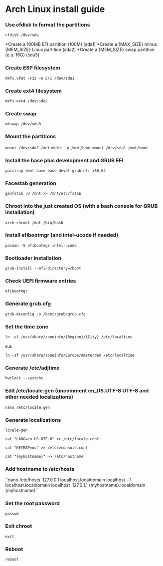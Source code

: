 # Arch Linux install guide

### Use cfdisk to format the partitions
```cfdisk /dev/sda```

*Create a 100MB EFI partition (100M) (sda1)
*Create a {MAX_SIZE} minus {MEM_SIZE} Linux partition (sda2)
*Create a {MEM_SIZE} swap partition (e.a. 16G) (sda3)

### Create ESP filesystem
```mkfs.vfat -F32 -n EFI /dev/sda1```

### Create ext4 filesystem
```mkfs.ext4 /dev/sda2```

### Create swap
```mkswap /dev/sda3```

### Mount the partitions
```mount /dev/sda2 /mnt```
```mkdir -p /mnt/boot```
```mount /dev/sda1 /mnt/boot```

### Install the base plus development and GRUB EFI
```pacstrap /mnt base base-devel grub-efi-x86_64```

### Facestab generation
```genfstab -U /mnt >> /mnt/etc/fstab```

### Chroot into the just created OS (with a bash console for GRUB installation)
```arch-chroot /mnt /bin/bash```

### Install efibootmgr (and intel-ucode if needed)
```pacman -S efibootmgr intel-ucode```

### Bootloader installation
```grub-install --efi-directory=/boot```

### Check UEFI firmware entries
```efibootmgr```

### Generate grub.cfg
```grub-mkconfig -o /boot/grub/grub.cfg```

### Set the time zone
```ln -sf /usr/share/zoneinfo/{Region}/{City} /etc/localtime```

e.a.

```ln -sf /usr/share/zoneinfo/Europe/Amsterdam /etc/localtime```

### Generate /etc/adjtime
```hwclock --systohc```

### Edit /etc/locale.gen (uncomment en_US.UTF-8 UTF-8 and other needed localizations)
```nano /etc/locale.gen```

### Generate localizations
```locale-gen```

```cat "LANG=en_US.UTF-8" >> /etc/locale.conf```

```cat "KEYMAP=us" >> /etc/vconsole.conf```

```cat "{myhostname}" >> /etc/hostname```

### Add hostname to /etc/hosts
``nano /etc/hosts```
```127.0.0.1	localhost.localdomain	localhost```
```::1		localhost.localdomain	localhost```
```127.0.1.1	{myhostname}.localdomain	{myhostname}```

### Set the root password
```passwd```

### Exit chroot
```exit```

### Reboot
```reboot```
